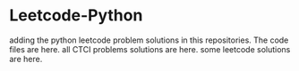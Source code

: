 # Leetcode-Python
adding the python leetcode problem solutions in this repositories. 
The code files are here.
all CTCI problems solutions are here.
some leetcode solutions are here.





















































































































































































































































































































































































































































































































































































































































































































































































































































































































































































































































































































































